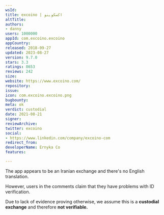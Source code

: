 ```yaml
---
wsId: 
title: excoino | اکسکوینو
altTitle: 
authors:
- danny
users: 1000000
appId: com.excoino.excoino
appCountry: 
released: 2018-09-27
updated: 2023-08-27
version: 9.7.0
stars: 3.3
ratings: 8653
reviews: 242
size: 
website: https://www.excoino.com/
repository: 
issue: 
icon: com.excoino.excoino.png
bugbounty: 
meta: ok
verdict: custodial
date: 2021-08-21
signer: 
reviewArchive: 
twitter: excoino
social:
- https://www.linkedin.com/company/excoino-com
redirect_from: 
developerName: Ernyka Co
features: 

---
```


The app appears to be an Iranian exchange and there's no English translation.

However, users in the comments claim that they have problems with ID verification.

Due to lack of evidence proving otherwise, we assume this is a **custodial exchange** and therefore **not verifiable.**


